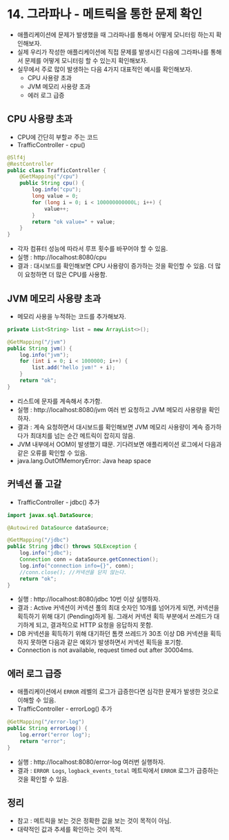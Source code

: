 # 14. 그라파나 - 메트릭을 통한 문제 확인
- 애플리케이션에 문제가 발생했을 때 그라파나를 통해서 어떻게 모니터링 하는지 확인해보자.
- 실제 우리가 작성한 애플리케이션에 직접 문제를 발생시킨 다음에 그라파나를 통해서 문제를 어떻게 모니터링 할 수 있는지 확인해보자.
- 실무에서 주로 많이 발생하는 다음 4가지 대표적인 예시를 확인해보자.
  - CPU 사용량 초과
  - JVM 메모리 사용량 초과
  - 에러 로그 급증

## CPU 사용량 초과
- CPU에 간단히 부할ㄹ 주는 코드
- TrafficController - cpu()
```java
@Slf4j
@RestController
public class TrafficController {
	@GetMapping("/cpu")
	public String cpu() {
		log.info("cpu");
		long value = 0;
		for (long i = 0; i < 100000000000L; i++) {
			value++;
		}
		return "ok value=" + value;
	}
}
```
- 각자 컴퓨터 성능에 따라서 루프 횟수를 바꾸어야 할 수 있음.
- 실행 : http://localhost:8080/cpu
- 결과 : 대시보드를 확인해보면 CPU 사용량이 증가하는 것을 확인할 수 있음. 더 많이 요청하면 더 많은 CPU를 사용함.

## JVM 메모리 사용량 초과
- 메모리 사용을 누적하는 코드를 추가해보자.
```java
private List<String> list = new ArrayList<>();

@GetMapping("/jvm")
public String jvm() {
    log.info("jvm");
    for (int i = 0; i < 1000000; i++) {
        list.add("hello jvm!" + i);
    }
    return "ok";
}
```
- 리스트에 문자를 계속해서 추가함.
- 실행 : http://localhost:8080/jvm 여러 번 요청하고 JVM 메모리 사용량을 확인하자.
- 결과 : 계속 요청하면서 대시보드를 확인해보면 JVM 메모리 사용량이 계속 증가하다가 최대치를 넘는 순간 메트릭이 잡히지 않음.
- JVM 내부에서 OOM이 발생했기 떄문. 기다려보면 애플리케이션 로그에서 다음과 같은 오류를 확인할 수 있음.
- java.lang.OutOfMemoryError: Java heap space

## 커넥션 풀 고갈
- TrafficController - jdbc() 추가
```java
import javax.sql.DataSource;

@Autowired DataSource dataSource;

@GetMapping("/jdbc")
public String jdbc() throws SQLException {
    log.info("jdbc");
    Connection conn = dataSource.getConnection();
    log.info("connection info={}", conn);
    //conn.close(); //커넥션을 닫지 않는다.
    return "ok";
}
```
- 실행 : http://localhost:8080/jdbc 10번 이상 실행하자.
- 결과 : Active 커넥션이 커넥션 풀의 최대 숫자인 10개를 넘어가게 되면, 커넥션을 획득하기 위해 대기 (Pending)하게 됨. 그래서 커넥션 획득 부분에서 쓰레드가
대기하게 되고, 결과적으로 HTTP 요청을 응답하지 못함.
- DB 커넥션을 획득하기 위해 대기하던 톰캣 쓰레드가 30초 이상 DB 커넥션을 획득하지 못하면 다음과 같은 예외가 발생하면서 커넥션 획득을 포기함.
- Connection is not available, request timed out after 30004ms.

## 에러 로그 급증
- 애플리케이션에서 `ERROR` 레벨의 로그가 급증한다면 심각한 문제가 발생한 것으로 이해할 수 있음.
- TrafficController - errorLog() 추가
```java
@GetMapping("/error-log")
public String errorLog() {
    log.error("error log");
    return "error";
}
```
- 실행 : http://localhost:8080/error-log 여러번 실행하자.
- 결과 : `ERROR Logs`, `logback_events_total` 메트릭에서 `ERROR` 로그가 급증하는 것을 확인할 수 있음.

## 정리
- 참고 : 메트릭을 보는 것은 정확한 값을 보는 것이 목적이 아님.
- 대략적인 값과 추세를 확인하는 것이 목적.

